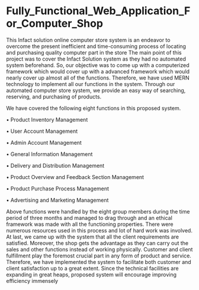 # Fully_Functional_Web_Application_For_Computer_Shop

    
   This Infact solution online computer store system is an endeavor to overcome the present 
inefficient and time-consuming process of locating and purchasing quality computer part in the 
store 
   The main point of this project was to cover the Infact Solution system as they had no automated 
system beforehand. So, our objective was to come up with a computerized framework which 
would cover up with a advanced framework which would nearly cover up almost all of the 
functions. Therefore, we have used MERN technology to implement all our functions in the 
system. Through our automated computer store system, we provide an easy way of searching, 
reserving, and purchasing of products.

We have covered the following eight functions in this proposed system.

  • Product Inventory Management
  
  • User Account Management
  
  • Admin Account Management
  
  • General Information Management
  
  • Delivery and Distribution Management
  
  • Product Overview and Feedback Section Management
  
  • Product Purchase Process Management
  
  • Advertising and Marketing Management
  
Above functions were handled by the eight group members during the time period of three 
months and managed to drag through and an ethical framework was made with all the 
functioning properties. There were numerous resources used in this process and lot of hard work 
was involved. At last, we came up with the system that all the client requirements are satisfied. 
Moreover, the shop gets the advantage as they can carry out the sales and other functions instead 
of working physically.
Customer and client fulfillment play the foremost crucial part in any form of product and service. 
Therefore, we have implemented the system to facilitate both customer and client satisfaction up 
to a great extent. Since the technical facilities are expanding in great heaps, proposed system will 
encourage improving efficiency immensely
